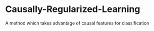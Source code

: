 # Causally-Regularized-Learning
A method which takes advantage of causal features for classification
